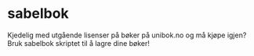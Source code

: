 # sabelbok
Kjedelig med utgående lisenser på bøker på unibok.no og må kjøpe igjen? Bruk sabelbok skriptet til å lagre dine bøker!
